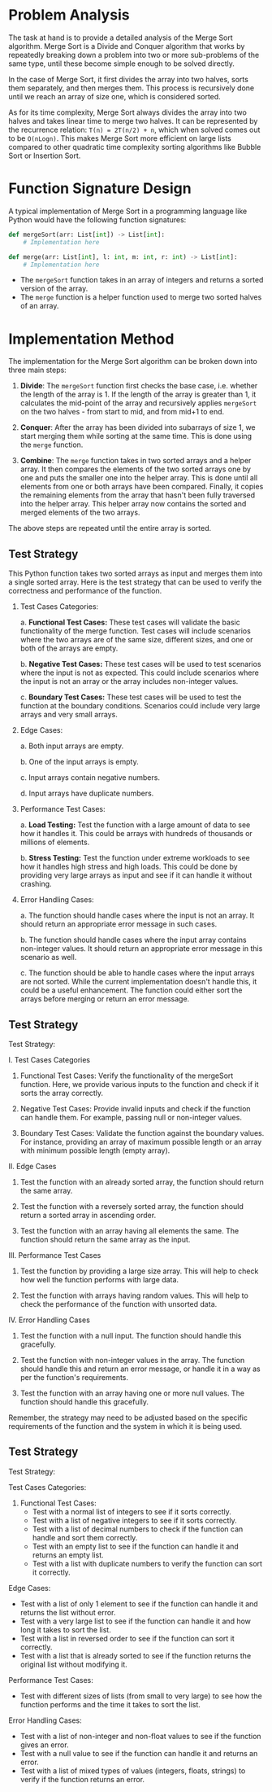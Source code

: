# Problem Analysis

The task at hand is to provide a detailed analysis of the Merge Sort algorithm. Merge Sort is a Divide and Conquer algorithm that works by repeatedly breaking down a problem into two or more sub-problems of the same type, until these become simple enough to be solved directly. 

In the case of Merge Sort, it first divides the array into two halves, sorts them separately, and then merges them. This process is recursively done until we reach an array of size one, which is considered sorted. 

As for its time complexity, Merge Sort always divides the array into two halves and takes linear time to merge two halves. It can be represented by the recurrence relation: `T(n) = 2T(n/2) + n`, which when solved comes out to be `O(nLogn)`. This makes Merge Sort more efficient on large lists compared to other quadratic time complexity sorting algorithms like Bubble Sort or Insertion Sort.

# Function Signature Design

A typical implementation of Merge Sort in a programming language like Python would have the following function signatures:

```python
def mergeSort(arr: List[int]) -> List[int]:
    # Implementation here

def merge(arr: List[int], l: int, m: int, r: int) -> List[int]:
    # Implementation here
```

- The `mergeSort` function takes in an array of integers and returns a sorted version of the array. 
- The `merge` function is a helper function used to merge two sorted halves of an array.

# Implementation Method

The implementation for the Merge Sort algorithm can be broken down into three main steps:

1. **Divide**: The `mergeSort` function first checks the base case, i.e. whether the length of the array is 1. If the length of the array is greater than 1, it calculates the mid-point of the array and recursively applies `mergeSort` on the two halves - from start to mid, and from mid+1 to end.

2. **Conquer**: After the array has been divided into subarrays of size 1, we start merging them while sorting at the same time. This is done using the `merge` function. 

3. **Combine**: The `merge` function takes in two sorted arrays and a helper array. It then compares the elements of the two sorted arrays one by one and puts the smaller one into the helper array. This is done until all elements from one or both arrays have been compared. Finally, it copies the remaining elements from the array that hasn't been fully traversed into the helper array. This helper array now contains the sorted and merged elements of the two arrays.

The above steps are repeated until the entire array is sorted.

## Test Strategy
This Python function takes two sorted arrays as input and merges them into a single sorted array. Here is the test strategy that can be used to verify the correctness and performance of the function.

1. Test Cases Categories:

   a. **Functional Test Cases:** These test cases will validate the basic functionality of the merge function. Test cases will include scenarios where the two arrays are of the same size, different sizes, and one or both of the arrays are empty.

   b. **Negative Test Cases:** These test cases will be used to test scenarios where the input is not as expected. This could include scenarios where the input is not an array or the array includes non-integer values.

   c. **Boundary Test Cases:** These test cases will be used to test the function at the boundary conditions. Scenarios could include very large arrays and very small arrays.

2. Edge Cases:

   a. Both input arrays are empty.
   
   b. One of the input arrays is empty.
   
   c. Input arrays contain negative numbers.
   
   d. Input arrays have duplicate numbers.

3. Performance Test Cases:

   a. **Load Testing:** Test the function with a large amount of data to see how it handles it. This could be arrays with hundreds of thousands or millions of elements.

   b. **Stress Testing:** Test the function under extreme workloads to see how it handles high stress and high loads. This could be done by providing very large arrays as input and see if it can handle it without crashing.

4. Error Handling Cases:

   a. The function should handle cases where the input is not an array. It should return an appropriate error message in such cases.
   
   b. The function should handle cases where the input array contains non-integer values. It should return an appropriate error message in this scenario as well.

   c. The function should be able to handle cases where the input arrays are not sorted. While the current implementation doesn't handle this, it could be a useful enhancement. The function could either sort the arrays before merging or return an error message.

## Test Strategy
Test Strategy:

I. Test Cases Categories

1. Functional Test Cases: Verify the functionality of the mergeSort function. Here, we provide various inputs to the function and check if it sorts the array correctly.

2. Negative Test Cases: Provide invalid inputs and check if the function can handle them. For example, passing null or non-integer values.

3. Boundary Test Cases: Validate the function against the boundary values. For instance, providing an array of maximum possible length or an array with minimum possible length (empty array).

II. Edge Cases

1. Test the function with an already sorted array, the function should return the same array.

2. Test the function with a reversely sorted array, the function should return a sorted array in ascending order.

3. Test the function with an array having all elements the same. The function should return the same array as the input.

III. Performance Test Cases

1. Test the function by providing a large size array. This will help to check how well the function performs with large data.

2. Test the function with arrays having random values. This will help to check the performance of the function with unsorted data.

IV. Error Handling Cases

1. Test the function with a null input. The function should handle this gracefully.

2. Test the function with non-integer values in the array. The function should handle this and return an error message, or handle it in a way as per the function's requirements. 

3. Test the function with an array having one or more null values. The function should handle this gracefully. 

Remember, the strategy may need to be adjusted based on the specific requirements of the function and the system in which it is being used.

## Test Strategy
Test Strategy:

Test Cases Categories:
1. Functional Test Cases: 
   - Test with a normal list of integers to see if it sorts correctly.
   - Test with a list of negative integers to see if it sorts correctly.
   - Test with a list of decimal numbers to check if the function can handle and sort them correctly.
   - Test with an empty list to see if the function can handle it and returns an empty list.
   - Test with a list with duplicate numbers to verify the function can sort it correctly.

Edge Cases:
   - Test with a list of only 1 element to see if the function can handle it and returns the list without error.
   - Test with a very large list to see if the function can handle it and how long it takes to sort the list.
   - Test with a list in reversed order to see if the function can sort it correctly.
   - Test with a list that is already sorted to see if the function returns the original list without modifying it.

Performance Test Cases:
   - Test with different sizes of lists (from small to very large) to see how the function performs and the time it takes to sort the list.

Error Handling Cases:
   - Test with a list of non-integer and non-float values to see if the function gives an error.
   - Test with a null value to see if the function can handle it and returns an error.
   - Test with a list of mixed types of values (integers, floats, strings) to verify if the function returns an error.